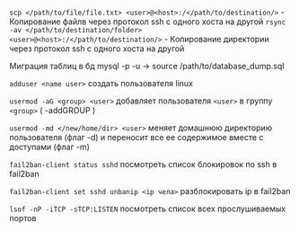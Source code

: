 `scp </path/to/file/file.txt> <user>@<host>:/</path/to/destination/>` - Копирование файлв через протокол ssh с одного хоста на другой
`rsync -av </path/to/destination/folder> <user>@<host>:/</path/to/destination/>` - Копирование директории через протокол ssh с одного хоста на другой

Миграция таблиц в бд
mysql -p -u <user> <database> -> source /path/to/database_dump.sql

`adduser <name user>` создать пользователя linux

`usermod -aG <group> <user>` добавляет пользователя `<user>` в группу `<group>` ( -addGROUP )

`usermod -md </new/home/dir> <user>` меняет домашнюю директорию пользователя (флаг -d) и переносит все ее содержимое вместе с доступами (флаг -m)

`fail2ban-client status sshd` посмотреть список блокировок по ssh в fail2ban

`fail2ban-client set sshd unbanip <ip чела>` разблокировать ip в fail2ban

`lsof -nP -iTCP -sTCP:LISTEN` посмотреть список всех прослушиваемых портов
